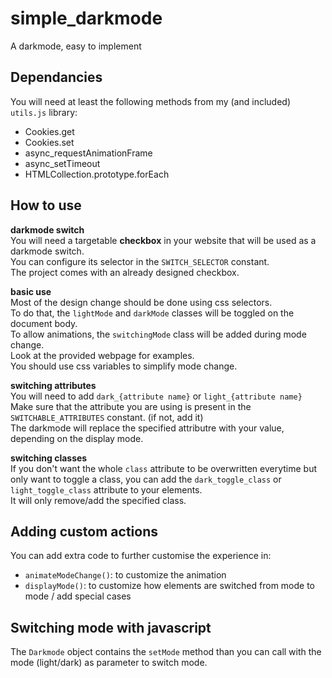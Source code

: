# simple_darkmode
A darkmode, easy to implement

## Dependancies
You will need at least the following methods from my (and included) `utils.js` library:
- Cookies.get
- Cookies.set
- async_requestAnimationFrame
- async_setTimeout
- HTMLCollection.prototype.forEach

## How to use

**darkmode switch**  
You will need a targetable **checkbox** in your website that will be used as a darkmode switch.  
You can configure its selector in the `SWITCH_SELECTOR` constant.  
The project comes with an already designed checkbox.

**basic use**  
Most of the design change should be done using css selectors.  
To do that, the `lightMode` and `darkMode` classes will be toggled on the document body.  
To allow animations, the `switchingMode` class will be added during mode change.  
Look at the provided webpage for examples.  
You should use css variables to simplify mode change.  

**switching attributes**  
You will need to add `dark_{attribute name}` or `light_{attribute name}`  
Make sure that the attribute you are using is present in the `SWITCHABLE_ATTRIBUTES` constant. (if not, add it)   
The darkmode will replace the specified attributre with your value, depending on the display mode.

**switching classes**  
If you don't want the whole `class` attribute to be overwritten everytime but only want to toggle a class, you can add the `dark_toggle_class` or `light_toggle_class` attribute to your elements.  
It will only remove/add the specified class.

## Adding custom actions
You can add extra code to further customise the experience in:
- `animateModeChange()`: to customize the animation
- `displayMode()`: to customize how elements are switched from mode to mode / add special cases

## Switching mode with javascript
The `Darkmode` object contains the `setMode` method than you can call with the mode (light/dark) as parameter to switch mode.
